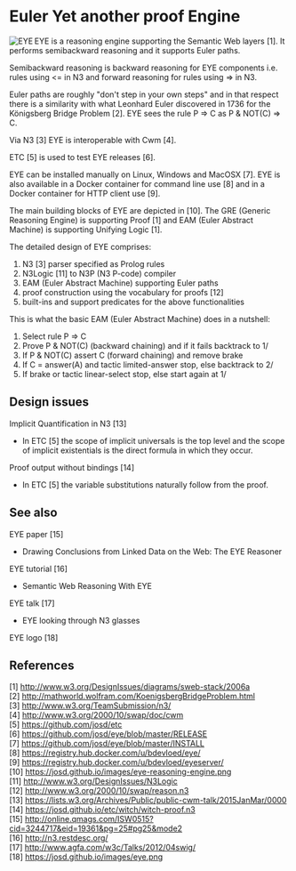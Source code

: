 # Euler Yet another proof Engine

<img align="left" src="https://josd.github.io/images/eye.png" alt="EYE"/>
EYE is a reasoning engine supporting the Semantic Web layers [1].
It performs semibackward reasoning and it supports Euler paths.

Semibackward reasoning is backward reasoning for EYE components i.e.
rules using <= in N3 and forward reasoning for rules using => in N3.

Euler paths are roughly "don't step in your own steps" and in that
respect there is a similarity with what Leonhard Euler discovered
in 1736 for the Königsberg Bridge Problem [2]. EYE sees the rule
P => C as P & NOT(C) => C.

Via N3 [3] EYE is interoperable with Cwm [4].

ETC [5] is used to test EYE releases [6].

EYE can be installed manually on Linux, Windows and MacOSX [7].
EYE is also available in a Docker container for command line use [8]
and in a Docker container for HTTP client use [9].

The main building blocks of EYE are depicted in [10].
The GRE (Generic Reasoning Engine) is supporting Proof [1]
and EAM (Euler Abstract Machine) is supporting Unifying Logic [1].

The detailed design of EYE comprises:  
1. N3 [3] parser specified as Prolog rules  
2. N3Logic [11] to N3P (N3 P-code) compiler  
3. EAM (Euler Abstract Machine) supporting Euler paths  
4. proof construction using the vocabulary for proofs [12]  
5. built-ins and support predicates for the above functionalities  

This is what the basic EAM (Euler Abstract Machine) does in a nutshell:  
1. Select rule P => C  
2. Prove P & NOT(C) (backward chaining) and if it fails backtrack to 1/  
3. If P & NOT(C) assert C (forward chaining) and remove brake  
4. If C = answer(A) and tactic limited-answer stop, else backtrack to 2/  
5. If brake or tactic linear-select stop, else start again at 1/  


## Design issues

Implicit Quantification in N3 [13]  
* In ETC [5] the scope of implicit universals is the top level and the
  scope of implicit existentials is the direct formula in which they occur.

Proof output without bindings [14]  
* In ETC [5] the variable substitutions naturally follow from the proof.


## See also

EYE paper [15]  
* Drawing Conclusions from Linked Data on the Web: The EYE Reasoner

EYE tutorial [16]  
* Semantic Web Reasoning With EYE

EYE talk [17]  
* EYE looking through N3 glasses

EYE logo [18]


## References

 [1] http://www.w3.org/DesignIssues/diagrams/sweb-stack/2006a  
 [2] http://mathworld.wolfram.com/KoenigsbergBridgeProblem.html  
 [3] http://www.w3.org/TeamSubmission/n3/  
 [4] http://www.w3.org/2000/10/swap/doc/cwm  
 [5] https://github.com/josd/etc  
 [6] https://github.com/josd/eye/blob/master/RELEASE  
 [7] https://github.com/josd/eye/blob/master/INSTALL  
 [8] https://registry.hub.docker.com/u/bdevloed/eye/  
 [9] https://registry.hub.docker.com/u/bdevloed/eyeserver/  
[10] https://josd.github.io/images/eye-reasoning-engine.png  
[11] http://www.w3.org/DesignIssues/N3Logic  
[12] http://www.w3.org/2000/10/swap/reason.n3  
[13] https://lists.w3.org/Archives/Public/public-cwm-talk/2015JanMar/0000  
[14] https://josd.github.io/etc/witch/witch-proof.n3  
[15] http://online.qmags.com/ISW0515?cid=3244717&eid=19361&pg=25#pg25&mode2  
[16] http://n3.restdesc.org/  
[17] http://www.agfa.com/w3c/Talks/2012/04swig/  
[18] https://josd.github.io/images/eye.png  
